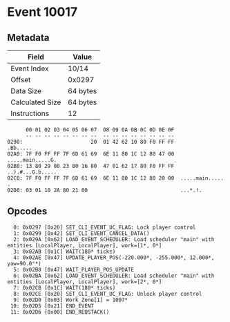 # Event 10017

## Metadata

| Field           | Value    |
|-----------------|----------|
| Event Index     | 10/14    |
| Offset          | 0x0297   |
| Data Size       | 64 bytes |
| Calculated Size | 64 bytes |
| Instructions    | 12       |

```
      00 01 02 03 04 05 06 07  08 09 0A 0B 0C 0D 0E 0F
      -- -- -- -- -- -- -- --  -- -- -- -- -- -- -- --
0290:                      20  01 42 62 10 80 F0 FF FF          .Bb.....
02A0: 7F F0 FF FF 7F 6D 61 69  6E 11 80 1C 12 80 47 00  .....main.....G.
02B0: 13 80 29 80 23 80 16 80  47 01 62 17 80 F0 FF FF  ..).#...G.b.....
02C0: 7F F0 FF FF 7F 6D 61 69  6E 11 80 1C 12 80 20 00  .....main..... .
02D0: 03 01 10 2A 80 21 00                              ...*.!.         
```

## Opcodes

```
  0: 0x0297 [0x20] SET_CLI_EVENT_UC_FLAG: Lock player control
  1: 0x0299 [0x42] SET_CLI_EVENT_CANCEL_DATA()
  2: 0x029A [0x62] LOAD_EVENT_SCHEDULER: Load scheduler "main" with entities [LocalPlayer, LocalPlayer], work=[1*, 0*]
  3: 0x02AB [0x1C] WAIT(180* ticks)
  4: 0x02AE [0x47] UPDATE_PLAYER_POS(-220.000*, -255.000*, 12.000*, yaw=90.0°*)
  5: 0x02B8 [0x47] WAIT_PLAYER_POS_UPDATE
  6: 0x02BA [0x62] LOAD_EVENT_SCHEDULER: Load scheduler "main" with entities [LocalPlayer, LocalPlayer], work=[2*, 0*]
  7: 0x02CB [0x1C] WAIT(180* ticks)
  8: 0x02CE [0x20] SET_CLI_EVENT_UC_FLAG: Unlock player control
  9: 0x02D0 [0x03] Work_Zone[1] = 1007*
 10: 0x02D5 [0x21] END_EVENT
 11: 0x02D6 [0x00] END_REQSTACK()
```
